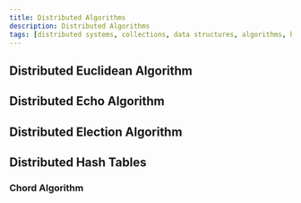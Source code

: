```yaml
---
title: Distributed Algorithms
description: Distributed Algorithms
tags: [distributed systems, collections, data structures, algorithms, hashing, hash tables]
---
```


## Distributed Euclidean Algorithm

## Distributed Echo Algorithm

## Distributed Election Algorithm

## Distributed Hash Tables

### Chord Algorithm
